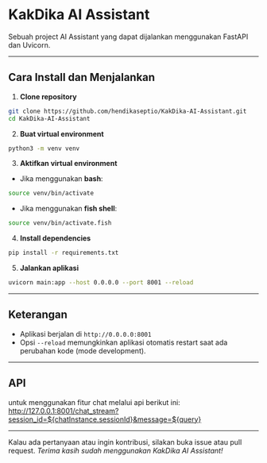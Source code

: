 # KakDika AI Assistant

Sebuah project AI Assistant yang dapat dijalankan menggunakan FastAPI dan Uvicorn.

---

## Cara Install dan Menjalankan

1. **Clone repository**

```bash
git clone https://github.com/hendikaseptio/KakDika-AI-Assistant.git
cd KakDika-AI-Assistant
````

2. **Buat virtual environment**

```bash
python3 -m venv venv
```

3. **Aktifkan virtual environment**

* Jika menggunakan **bash**:

```bash
source venv/bin/activate
```

* Jika menggunakan **fish shell**:

```bash
source venv/bin/activate.fish
```

4. **Install dependencies**

```bash
pip install -r requirements.txt
```

5. **Jalankan aplikasi**

```bash
uvicorn main:app --host 0.0.0.0 --port 8001 --reload
```

---

## Keterangan

* Aplikasi berjalan di `http://0.0.0.0:8001`
* Opsi `--reload` memungkinkan aplikasi otomatis restart saat ada perubahan kode (mode development).

---

## API
untuk menggunakan fitur chat melalui api berikut ini:
http://127.0.0.1:8001/chat_stream?session_id=${chatInstance.sessionId}&message=${query}

---

Kalau ada pertanyaan atau ingin kontribusi, silakan buka issue atau pull request.
*Terima kasih sudah menggunakan KakDika AI Assistant!*
